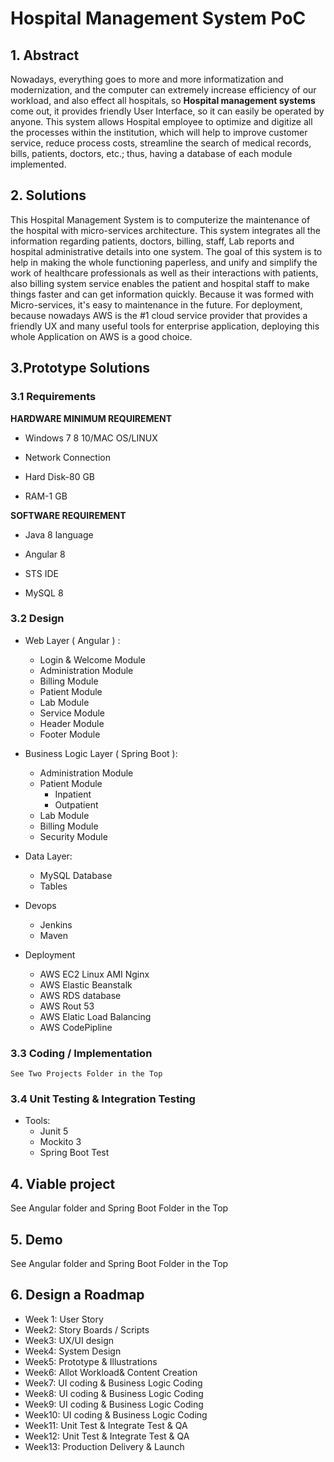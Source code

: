 ﻿# Hospital Management System PoC

## 1. Abstract
Nowadays, everything goes to more and more informatization and modernization, and the computer can extremely increase efficiency of  our workload, and also effect all hospitals, so  **Hospital management systems** come out, it provides friendly User Interface, so it can easily be operated by anyone. This system allows Hospital employee  to optimize and digitize all the processes within the institution, which will help to improve customer service, reduce process costs, streamline the search of medical records, bills, patients, doctors, etc.; thus, having a database of each module implemented.




## 2. Solutions

This Hospital Management System is to computerize the maintenance of the hospital with micro-services architecture. This system integrates all the information regarding patients, doctors, billing, staff, Lab reports and hospital administrative details into one system. The goal of this system is to help in making the whole functioning paperless, and unify and simplify the work of healthcare professionals as well as their interactions with patients, also billing system service enables the patient and hospital staff to make things faster and can get information quickly. Because it was formed with Micro-services, it's easy to maintenance in the future. For deployment, because nowadays AWS is the #1 cloud service provider that provides a friendly UX and many useful tools for enterprise application, deploying this whole Application on AWS is a good choice.

## 3.Prototype Solutions

### 3.1 Requirements



**HARDWARE MINIMUM REQUIREMENT**

* Windows 7 8 10/MAC OS/LINUX

* Network Connection

* Hard Disk-80 GB

* RAM-1 GB


**SOFTWARE REQUIREMENT**

* Java 8 language
* Angular 8

* STS IDE

* MySQL 8


### 3.2 Design

* Web Layer ( Angular ) :
	* Login & Welcome Module
	* Administration Module
	* Billing Module
	* Patient Module
	* Lab Module
	* Service Module
	* Header Module
	* Footer Module
* Business Logic Layer ( Spring Boot ):
	* Administration Module
	* Patient Module
		* Inpatient
		* Outpatient
	* Lab Module
	* Billing Module
	* Security Module
* Data Layer:
	* MySQL Database 
	* Tables
* Devops
	* Jenkins
	* Maven

* Deployment 
	* AWS EC2 Linux AMI Nginx
	* AWS Elastic Beanstalk
	* AWS RDS database
	* AWS Rout 53
	* AWS Elatic Load Balancing
	* AWS CodePipline 
	

### 3.3 Coding / Implementation 
	See Two Projects Folder in the Top


### 3.4 Unit Testing & Integration Testing
* Tools:
	* Junit 5
	* Mockito 3
	* Spring Boot Test

## 4. Viable project
See Angular folder and Spring Boot Folder in the Top
## 5. Demo
See Angular folder and Spring Boot Folder in the Top
## 6. Design a Roadmap

* Week 1: User Story
* Week2: Story Boards / Scripts
* Week3: UX/UI design
* Week4: System Design
* Week5: Prototype & Illustrations
* Week6: Allot Workload& Content Creation
* Week7: UI coding & Business Logic Coding
* Week8: UI coding & Business Logic Coding
* Week9: UI coding & Business Logic Coding
* Week10: UI coding & Business Logic Coding
* Week11: Unit Test & Integrate Test & QA
* Week12: Unit Test & Integrate Test & QA
* Week13:  Production Delivery  & Launch 


